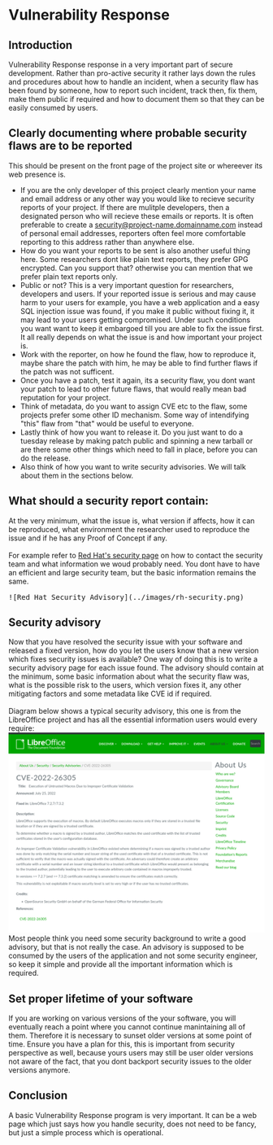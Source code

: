 # Vulnerability Response

## Introduction
Vulnerability Response response in a very important part of secure development. Rather than pro-active security it rather lays down the rules and procedures about how to handle an incident, when a security flaw has been found by someone, how to report such incident, track then, fix them, make them public if required and how to document them so that they can be easily consumed by users.

## Clearly documenting where probable security flaws are to be reported
This should be present on the front page of the project site or whereever its web presence is. 
- If you are the only developer of this project clearly mention your name and email address or any other way you would like to recieve security reports of your project. If there are mulitple developers, then a designated person who will recieve these emails or reports. It is often preferable to create a <security@project-name.domainname.com> instead of personal email addresses, reporters often feel more comfortable reporting to this address rather than anywhere else.
- How do you want your reports to be sent is also another useful thing here. Some researchers dont like plain text reports, they prefer GPG encrypted. Can you support that? otherwise you can mention that we prefer plain text reports only. 
- Public or not? This is a very important question for researchers, developers and users. If your reported issue is serious and may cause harm to your users for example, you have a web application and a easy SQL injection issue was found, if you make it public without fixing it, it may lead to your users getting compromised. Under such conditions you want want to keep it embargoed till you are able to fix the issue first. It all really depends on what the issue is and how important your project is.
- Work with the reporter, on how he found the flaw, how to reproduce it, maybe share the patch with him, he may be able to find further flaws if the patch was not sufficent. 
- Once you have a patch, test it again, its a security flaw, you dont want your patch to lead to other future flaws, that would really mean bad reputation for your project.
- Think of metadata, do you want to assign CVE etc to the flaw, some projects prefer some other ID mechanism. Some way of intendifying "this" flaw from "that" would be useful to everyone.
- Lastly think of how you want to release it. Do you just want to do a tuesday release by making patch public and spinning a new tarball or are there some other things which need to fall in place, before you can do the release.
- Also think of how you want to write security advisories. We will talk about them in the sections below.

## What should a security report contain:
At the very minimum, what the issue is, what version if affects, how it can be reproduced, what environment the researcher used to reproduce the issue and if he has any Proof of Concept if any. \
\
For example refer to [Red Hat's security page](https://access.redhat.com/security/team/contact) on how to contact the security team and what information we woud probably need. You dont have to have an efficient and large security team, but the basic information remains the same.

<kbd>
![Red Hat Security Advisory](../images/rh-security.png)

</kbd>

## Security advisory
Now that you have resolved the security issue with your software and released a fixed version, how do you let the users know that a new version which fixes security issues is available? One way of doing this is to write a security advisory page for each issue found. The advisory should contain at the minimum, some basic information about what the security flaw was, what is the possible risk to the users, which version fixes it, any other mitigating factors and some metadata like CVE id if required.\
\
Diagram below shows a typical security advisory, this one is from the LibreOffice project and has all the essential information users would every require:
![Libreoffice advisory](../images/libre.png)
Most people think you need some security background to write a good advisory, but that is not really the case. An advisory is supposed to be consumed by the users of the application and not some security engineer, so keep it simple and provide all the important information which is required.

## Set proper lifetime of your software
If you are working on various versions of the your software, you will eventually reach a point where you cannot continue manintaining all of them. Therefore it is necessary to sunset older versions at some point of time. Ensure you have a plan for this, this is important from security perspective as well, because yours users may still be user older versions not aware of the fact, that you dont backport security issues to the older versions anymore.

## Conclusion
A basic Vulnerability Response program is very important. It can be a web page which just says how you handle security, does not need to be fancy, but just a simple process which is operational.
